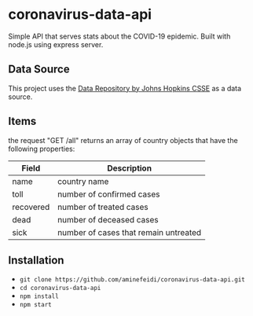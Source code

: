 # coronavirus-data-api
Simple API that serves stats about the COVID-19 epidemic. Built with node.js using express server.

## Data Source

This project uses the [Data Repository by Johns Hopkins CSSE](https://github.com/CSSEGISandData/COVID-19) as a data source.

## Items

the request "GET /all" returns an array of country objects that have the following properties:

Field | Description
------|------------
name | country name
toll | number of confirmed cases
recovered | number of treated cases
dead | number of deceased cases
sick | number of cases that remain untreated

## Installation

* `git clone https://github.com/aminefeidi/coronavirus-data-api.git`
* `cd coronavirus-data-api`
* `npm install`
* `npm start`

